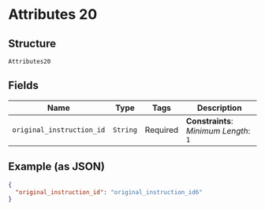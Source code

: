 
# Attributes 20

## Structure

`Attributes20`

## Fields

| Name | Type | Tags | Description |
|  --- | --- | --- | --- |
| `original_instruction_id` | `String` | Required | **Constraints**: *Minimum Length*: `1` |

## Example (as JSON)

```json
{
  "original_instruction_id": "original_instruction_id6"
}
```

